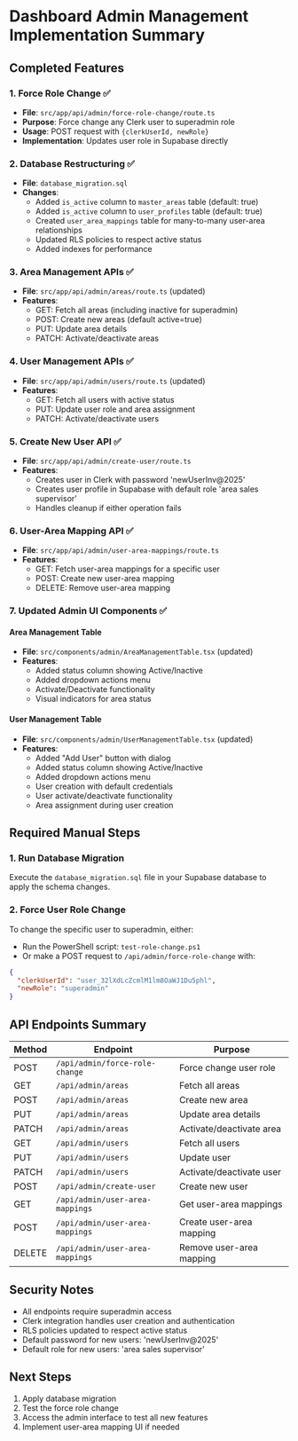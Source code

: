# Dashboard Admin Management Implementation Summary

## Completed Features

### 1. Force Role Change ✅
- **File**: `src/app/api/admin/force-role-change/route.ts`
- **Purpose**: Force change any Clerk user to superadmin role
- **Usage**: POST request with `{clerkUserId, newRole}`
- **Implementation**: Updates user role in Supabase directly

### 2. Database Restructuring ✅
- **File**: `database_migration.sql`
- **Changes**:
  - Added `is_active` column to `master_areas` table (default: true)
  - Added `is_active` column to `user_profiles` table (default: true)
  - Created `user_area_mappings` table for many-to-many user-area relationships
  - Updated RLS policies to respect active status
  - Added indexes for performance

### 3. Area Management APIs ✅
- **File**: `src/app/api/admin/areas/route.ts` (updated)
- **Features**:
  - GET: Fetch all areas (including inactive for superadmin)
  - POST: Create new areas (default active=true)
  - PUT: Update area details
  - PATCH: Activate/deactivate areas

### 4. User Management APIs ✅
- **File**: `src/app/api/admin/users/route.ts` (updated)
- **Features**:
  - GET: Fetch all users with active status
  - PUT: Update user role and area assignment
  - PATCH: Activate/deactivate users

### 5. Create New User API ✅
- **File**: `src/app/api/admin/create-user/route.ts`
- **Features**:
  - Creates user in Clerk with password 'newUserInv@2025'
  - Creates user profile in Supabase with default role 'area sales supervisor'
  - Handles cleanup if either operation fails

### 6. User-Area Mapping API ✅
- **File**: `src/app/api/admin/user-area-mappings/route.ts`
- **Features**:
  - GET: Fetch user-area mappings for a specific user
  - POST: Create new user-area mapping
  - DELETE: Remove user-area mapping

### 7. Updated Admin UI Components ✅

#### Area Management Table
- **File**: `src/components/admin/AreaManagementTable.tsx` (updated)
- **Features**:
  - Added status column showing Active/Inactive
  - Added dropdown actions menu
  - Activate/Deactivate functionality
  - Visual indicators for area status

#### User Management Table
- **File**: `src/components/admin/UserManagementTable.tsx` (updated)
- **Features**:
  - Added "Add User" button with dialog
  - Added status column showing Active/Inactive
  - Added dropdown actions menu
  - User creation with default credentials
  - User activate/deactivate functionality
  - Area assignment during user creation

## Required Manual Steps

### 1. Run Database Migration
Execute the `database_migration.sql` file in your Supabase database to apply the schema changes.

### 2. Force User Role Change
To change the specific user to superadmin, either:
- Run the PowerShell script: `test-role-change.ps1`
- Or make a POST request to `/api/admin/force-role-change` with:
```json
{
  "clerkUserId": "user_32lXdLcZcmlM1lm8OaWJ1Du5phl",
  "newRole": "superadmin"
}
```

## API Endpoints Summary

| Method | Endpoint | Purpose |
|--------|----------|---------|
| POST | `/api/admin/force-role-change` | Force change user role |
| GET | `/api/admin/areas` | Fetch all areas |
| POST | `/api/admin/areas` | Create new area |
| PUT | `/api/admin/areas` | Update area details |
| PATCH | `/api/admin/areas` | Activate/deactivate area |
| GET | `/api/admin/users` | Fetch all users |
| PUT | `/api/admin/users` | Update user |
| PATCH | `/api/admin/users` | Activate/deactivate user |
| POST | `/api/admin/create-user` | Create new user |
| GET | `/api/admin/user-area-mappings` | Get user-area mappings |
| POST | `/api/admin/user-area-mappings` | Create user-area mapping |
| DELETE | `/api/admin/user-area-mappings` | Remove user-area mapping |

## Security Notes

- All endpoints require superadmin access
- Clerk integration handles user creation and authentication
- RLS policies updated to respect active status
- Default password for new users: 'newUserInv@2025'
- Default role for new users: 'area sales supervisor'

## Next Steps

1. Apply database migration
2. Test the force role change
3. Access the admin interface to test all new features
4. Implement user-area mapping UI if needed